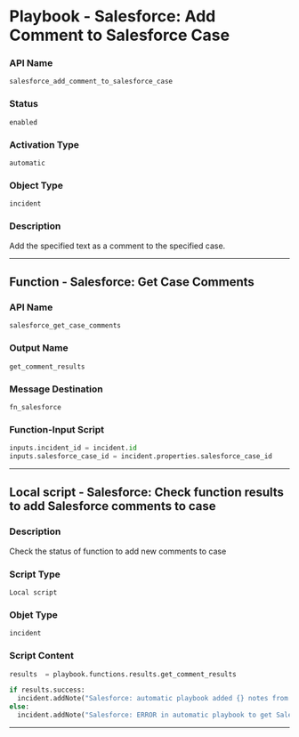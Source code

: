 <!--
    DO NOT MANUALLY EDIT THIS FILE
    THIS FILE IS AUTOMATICALLY GENERATED WITH resilient-sdk codegen
    Generated with resilient-sdk v50.0.85
-->

# Playbook - Salesforce: Add Comment to Salesforce Case

### API Name
`salesforce_add_comment_to_salesforce_case`

### Status
`enabled`

### Activation Type
`automatic`

### Object Type
`incident`

### Description
Add the specified text as a comment to the specified case.


---
## Function - Salesforce: Get Case Comments

### API Name
`salesforce_get_case_comments`

### Output Name
`get_comment_results`

### Message Destination
`fn_salesforce`

### Function-Input Script
```python
inputs.incident_id = incident.id
inputs.salesforce_case_id = incident.properties.salesforce_case_id
```

---

## Local script - Salesforce: Check function results to add Salesforce comments to case

### Description
Check the status of function to add new comments to case

### Script Type
`Local script`

### Objet Type
`incident`

### Script Content
```python
results  = playbook.functions.results.get_comment_results

if results.success:
  incident.addNote("Salesforce: automatic playbook added {} notes from Salesforce".format(results.content.count))
else:
  incident.addNote("Salesforce: ERROR in automatic playbook to get Salesforce case comments - function not successful.")
```

---

